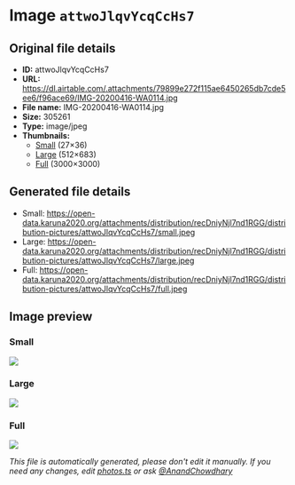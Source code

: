 # Image `attwoJlqvYcqCcHs7`

## Original file details

- **ID:** attwoJlqvYcqCcHs7
- **URL:** https://dl.airtable.com/.attachments/79899e272f115ae6450265db7cde5ee6/f96ace69/IMG-20200416-WA0114.jpg
- **File name:** IMG-20200416-WA0114.jpg
- **Size:** 305261
- **Type:** image/jpeg
- **Thumbnails:**
  - [Small](https://dl.airtable.com/.attachmentThumbnails/b3e1909063e00dac7cd20711798cff0d/c610ad94) (27×36)
  - [Large](https://dl.airtable.com/.attachmentThumbnails/d9d086158cf2f5a2361515f8bcd75f95/d8d51524) (512×683)
  - [Full](https://dl.airtable.com/.attachmentThumbnails/f9be21cf646f1647bb2343c81ed0c258/06b907b7) (3000×3000)

## Generated file details

- Small: https://open-data.karuna2020.org/attachments/distribution/recDniyNjl7nd1RGG/distribution-pictures/attwoJlqvYcqCcHs7/small.jpeg
- Large: https://open-data.karuna2020.org/attachments/distribution/recDniyNjl7nd1RGG/distribution-pictures/attwoJlqvYcqCcHs7/large.jpeg
- Full: https://open-data.karuna2020.org/attachments/distribution/recDniyNjl7nd1RGG/distribution-pictures/attwoJlqvYcqCcHs7/full.jpeg

## Image preview

### Small

![](https://open-data.karuna2020.org/attachments/distribution/recDniyNjl7nd1RGG/distribution-pictures/attwoJlqvYcqCcHs7/small.jpeg)

### Large

![](https://open-data.karuna2020.org/attachments/distribution/recDniyNjl7nd1RGG/distribution-pictures/attwoJlqvYcqCcHs7/large.jpeg)

### Full

![](https://open-data.karuna2020.org/attachments/distribution/recDniyNjl7nd1RGG/distribution-pictures/attwoJlqvYcqCcHs7/full.jpeg)

_This file is automatically generated, please don't edit it manually. If you need any changes, edit [photos.ts](/photos.ts) or ask [@AnandChowdhary](https://github.com/AnandChowdhary)_
